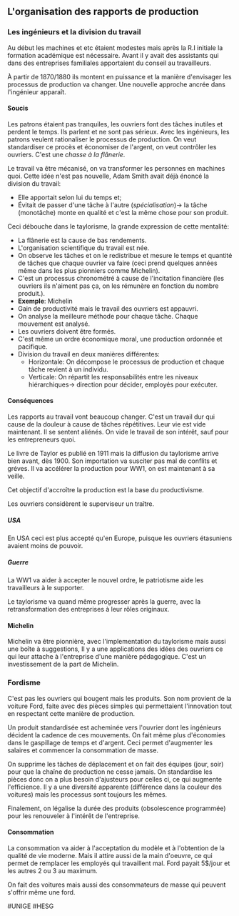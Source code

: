 ## L'organisation des rapports de production
### Les ingénieurs et la division du travail
Au début les machines et etc étaient modestes mais après la R.I initiale la formation académique est nécessaire. Avant il y avait des assistants qui dans des entreprises familiales apportaient du conseil au travailleurs.

À partir de 1870/1880 ils montent en puissance et la manière d'envisager les processus de production va changer. Une nouvelle approche ancrée dans l'ingénieur apparaît. 
#### Soucis
Les patrons étaient pas tranquiles, les ouvriers font des tâches inutiles et perdent le temps. Ils parlent et ne sont pas sérieux. Avec les ingénieurs, les patrons veulent rationaliser le processus de production. On veut standardiser ce procès et économiser de l'argent, on veut contrôler les ouvriers. C'est une *chasse à la flânerie*.

Le travail va être mécanisé, on va transformer les personnes en machines quoi. Cette idée n'est pas nouvelle, Adam Smith avait déjà énoncé la division du travail:
- Elle apportait selon lui du temps et;
- Évitait de passer d'une tâche à l'autre (*spécialisation*)-> la tâche (monotâche) monte en qualité et c'est la même chose pour son produit.

Ceci débouche dans le taylorisme, la grande expression de cette mentalité:
- La flânerie est la cause de bas rendements.
- L'organisation scientifique du travail est née.
- On observe les tâches et on le redistribue et mesure le temps et quantité de tâches que chaque ouvrier va faire (ceci prend quelques années même dans les plus pionniers comme Michelin).
- C'est un processus chronométré à cause de l'incitation financière (les ouvriers ils n'aiment pas ça, on les rémunère en fonction du nombre produit.).
- **Exemple**: Michelin
- Gain de productivité mais le travail des ouvriers est appauvri.
- On analyse la meilleure méthode pour chaque tâche. Chaque mouvement est analysé.
- Les ouvriers doivent être formés.
- C'est même un ordre économique moral, une production ordonnée et pacifique.
- Division du travail en deux manières différentes:
	- Horizontale: On décompose le processus de production et chaque tâche revient à un individu.
	- Verticale: On répartit les responsabilités entre les niveaux hiérarchiques-> direction pour décider, employés pour exécuter.
#### Conséquences
Les rapports au travail vont beaucoup changer. C'est un travail dur qui cause de la douleur à cause de tâches répétitives. Leur vie est vide maintenant. Il se sentent aliénés. On vide le travail de son intérêt, sauf pour les entrepreneurs quoi.

Le livre de Taylor es publié en 1911 mais la diffusion du taylorisme arrive bien avant, dès 1900. Son importation va susciter pas mal de conflits et gréves. Il va accélérer la production pour WW1, on est maintenant à sa veille.

Cet objectif d'accroître la production est la base du productivisme.

Les ouvriers considèrent le superviseur un traître.
##### USA
En USA ceci est plus accepté qu'en Europe, puisque les ouvriers étasuniens avaient moins de pouvoir.
##### Guerre
La WW1 va aider à accepter le nouvel ordre, le patriotisme aide les travailleurs à le supporter.

Le taylorisme va quand même progresser après la guerre, avec la retransformation des entreprises à leur rôles originaux. 
#### Michelin
Michelin va être pionnière, avec l'implementation du taylorisme mais aussi une boîte à suggestions, Il y a une applications des idées des ouvriers ce qui leur attache à l'entreprise d'une manière pédagogique. C'est un investissement de la part de Michelin.
### Fordisme
C'est pas les ouvriers qui bougent mais les produits. Son nom provient de la voiture Ford, faite avec des pièces simples qui permettaient l'innovation tout en respectant cette manière de production.

Un produit standardisée est acheminée vers l'ouvrier dont les ingénieurs décident la cadence de ces mouvements. On fait même plus d'économies dans le gaspillage de temps et d'argent. Ceci permet d'augmenter les salaires et commencer la consommation de masse.

On supprime les tâches de déplacement et on fait des équipes (jour, soir) pour que la chaîne de production ne cesse jamais. On standardise les pièces donc on a plus besoin d'ajusteurs pour celles ci, ce qui augmente l'efficience. Il y a une diversité apparente (différence dans la couleur des voitures) mais les processus sont toujours les mêmes.

Finalement, on légalise la durée des produits (obsolescence programmée) pour les renouveler à l'intérêt de l'entreprise.
#### Consommation
La consommation va aider à l'acceptation du modèle et à l'obtention de la qualité de vie moderne. Mais il attire aussi de la main d'oeuvre, ce qui permet de remplacer les employés qui travaillent mal. Ford payait 5$/jour et les autres 2 ou 3 au maximum.

On fait des voitures mais aussi des consommateurs de masse qui peuvent s'offrir même une ford.

#UNIGE #HESG 
